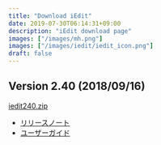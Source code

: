 ```yaml
---
title: "Download iEdit"
date: 2019-07-30T06:14:31+09:00
description: "iEdit download page"
images: ["/images/mh.png"]
images: ["/images/iedit/iedit_icon.png"]
draft: false
---
```


## Version 2.40 (2018/09/16)

[iedit240.zip](iedit240.zip)

- [リリースノート](http://iedit.kondoumh.com/releasenotes/)
- [ユーザーガイド](http://iedit.kondoumh.com/)
